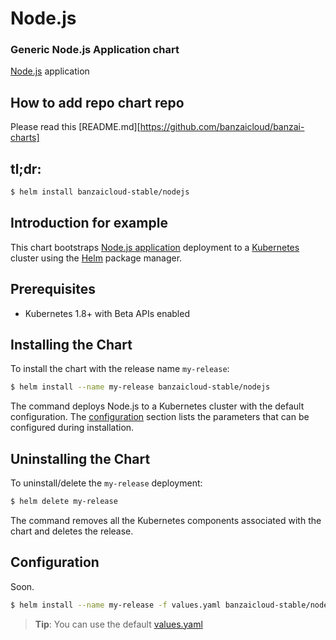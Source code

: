 # Node.js
### Generic Node.js Application chart

[Node.js](https://nodejs.org/en/) application

## How to add repo chart repo

Please read this [README.md][https://github.com/banzaicloud/banzai-charts] 

## tl;dr:

```bash
$ helm install banzaicloud-stable/nodejs
```

## Introduction for example

This chart bootstraps [Node.js application](https://github.com/banzaicloud/banzai-charts/stable/ingressauthgenerator) deployment to a [Kubernetes](http://kubernetes.io) cluster using the [Helm](https://helm.sh) package manager.

## Prerequisites

- Kubernetes 1.8+ with Beta APIs enabled

## Installing the Chart

To install the chart with the release name `my-release`:

```bash
$ helm install --name my-release banzaicloud-stable/nodejs
```

The command deploys Node.js to a Kubernetes cluster with the default configuration. The [configuration](#configuration) section lists the parameters that can be configured during installation.

## Uninstalling the Chart

To uninstall/delete the `my-release` deployment:

```bash
$ helm delete my-release
```

The command removes all the Kubernetes components associated with the chart and deletes the release.

## Configuration

Soon.

```bash
$ helm install --name my-release -f values.yaml banzaicloud-stable/nodejs
```

> **Tip**: You can use the default [values.yaml](values.yaml)


```
